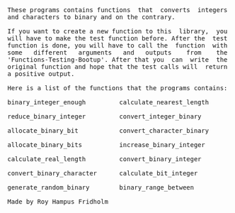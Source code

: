 
<pre>
These programs contains functions  that  converts  integers
and characters to binary and on the contrary.

If you want to create a new function to this  library,  you
will have to make the test function before. After the  test
function is done, you will have to call the  function  with
some   different   arguments   and   outputs    from    the
'Functions-Testing-Bootup'. After that you  can  write  the
original function and hope that the test calls will  return
a positive output.

Here is a list of the functions that the programs contains:

binary_integer_enough         calculate_nearest_length

reduce_binary_integer         convert_integer_binary

allocate_binary_bit           convert_character_binary

allocate_binary_bits          increase_binary_integer

calculate_real_length         convert_binary_integer

convert_binary_character      calculate_bit_integer

generate_random_binary        binary_range_between

Made by Roy Hampus Fridholm
</pre>
